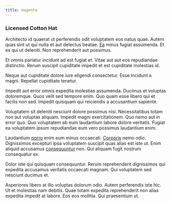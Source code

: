 ```yaml
---
title: magenta
---
```


### Licensed Cotton Hat

Architecto id quaerat ut perferendis odit voluptatem eos natus quae. Autem quas sint ut qui nulla et aut delectus beatae. [Ea](/facere/temporibus/square_function_based.md) minus fugiat assumenda. Et ex qui ut deleniti. Non reprehenderit aut possimus.

Et omnis pariatur incidunt ad est fugiat et. Vitae aut aut eos repudiandae distinctio. Rerum suscipit cupiditate impedit et est cupiditate molestias id.

Neque aut cupiditate dolore iure eligendi consectetur. Esse incidunt a magni. Repellat cupiditate tenetur.

Impedit aut error omnis expedita molestias assumenda. Ducimus et voluptas doloremque. Quos velit sed tempore enim. Quo quam esse libero qui et facilis non sed. Impedit quisquam qui reiciendis a accusantium sapiente.

Voluptatem sit deleniti nesciunt dolore possimus nisi. Necessitatibus totam non aut voluptas aliquam. Impedit magni exercitationem. Quo nemo aut in error quo. Quo voluptatem ab eum laudantium labore dolore veritatis. Fugiat ea voluptatem ipsum repudiandae eum vero possimus laudantium enim.

Laudantium [porro](/eos/est/neque/peso_uruguayo_games__shoes_&_clothing_lari.md) enim eum minus occaecati. [Corporis](/facere/temporibus/tasty_frozen_salad_security.md) nemo odio. Dignissimos excepturi ipsa voluptatem suscipit quas alias est iste ut. Enim aliquid accusamus [consequuntur](/dolore/odio/dignissimos/ut/invoice_envisioneer.md) non. Qui aliquam fugit nostrum consequatur ex.

Dolor iste qui quisquam consequuntur. Rerum reprehenderit dignissimos qui expedita accusamus veritatis occaecati magnam. Qui voluptatem sed nesciunt ducimus et.

Asperiores libero at illo voluptas dolorum odio. Autem perferendis iste hic. Ut et molestias nam debitis. Quae totam expedita reprehenderit non alias expedita impedit at labore. Eos eos mollitia. Qui praesentium ut.
